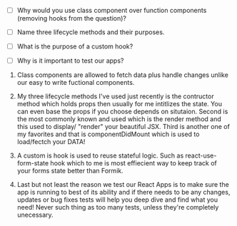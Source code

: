 - [ ] Why would you use class component over function components (removing hooks from the question)?
- [ ] Name three lifecycle methods and their purposes.
- [ ] What is the purpose of a custom hook?
- [ ] Why is it important to test our apps?


1. Class components are allowed to fetch data plus handle changes unlike our easy to write fuctional components.

2. My three lifecycle methods I've used just recently is the contructor method which holds props then usually for me intitlizes the state. You can even base the props if you choose depends on situtaion.
Second is the most commonly known and used which is the render method and this used to display/ "render" your beautiful JSX.
Third is another one of my favorites and that is componentDidMount which is used to load/fectch your DATA!

3. A custom is hook is used to reuse stateful logic. Such as react-use-form-state hook which to me is most effiecient way to keep track of your forms state better than Formik.

4. Last but not least the reason we test our React Apps is to make sure the app is running to best of its ability and if there needs to be any changes, updates or bug fixes tests will help you deep dive and find what you need! Never such thing as too many tests, unless they're completely unecessary. 
